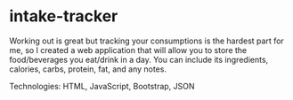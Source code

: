 # intake-tracker
Working out is great but tracking your consumptions is the hardest part for me, so I created a web application that will allow you to store the food/beverages you eat/drink in a day. You can include its ingredients, calories, carbs, protein, fat, and any notes. 

Technologies: HTML, JavaScript, Bootstrap, JSON
